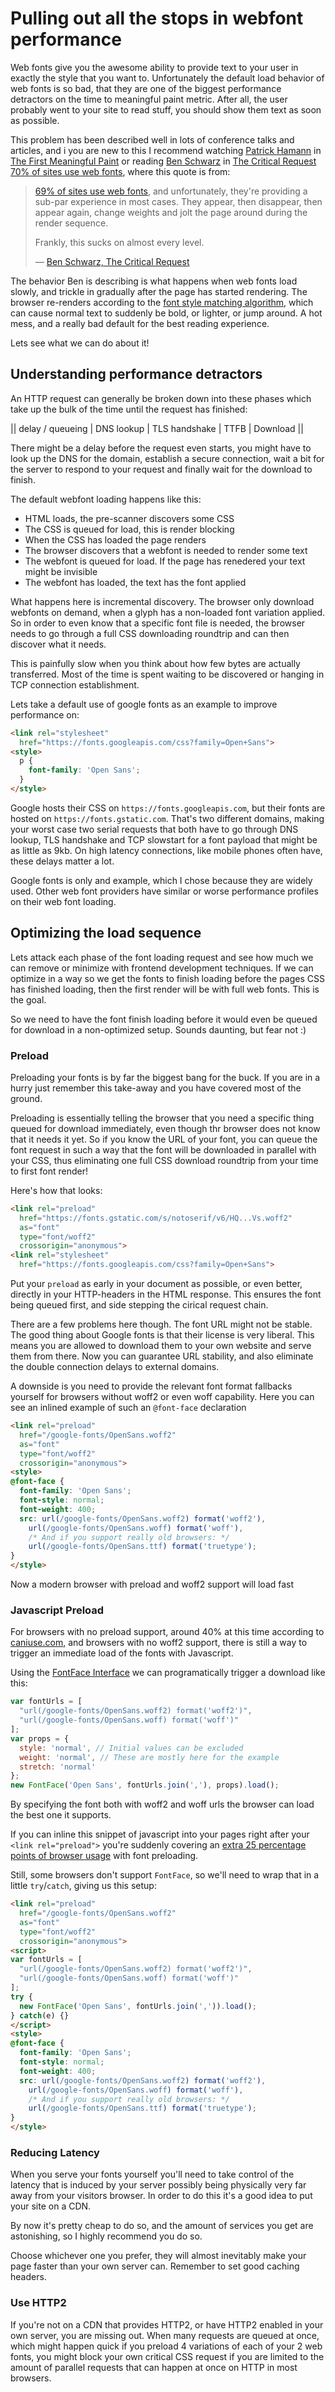 # Pulling out all the stops in webfont performance

Web fonts give you the awesome ability to provide text to your user in exactly the style that you want to. Unfortunately the default load behavior of web fonts is so bad, that they are one of the biggest performance detractors on the time to meaningful paint metric. After all, the user probably went to your site to read stuff, you should show them text as soon as possible.

This problem has been described well in lots of conference talks and articles, and i you are new to this I recommend watching [Patrick Hamann](https://twitter.com/patrickhamann) in [The First Meaningful Paint](https://youtu.be/NGX0gYOo-Nk?t=18m59s) or reading [Ben Schwarz](https://twitter.com/benschwarz) in [The Critical Request](https://css-tricks.com/the-critical-request/)
[70% of sites use web fonts](http://httparchive.org/interesting.php#fonts), where this quote is from:

> [69% of sites use web fonts](http://httparchive.org/interesting.php#fonts), and unfortunately, they're providing a sub-par experience in most cases. They appear, then disappear, then appear again, change weights and jolt the page around during the render sequence.
>
> Frankly, this sucks on almost every level.
> <footer>— <a href="https://css-tricks.com/the-critical-request/#article-header-id-4">Ben Schwarz, The Critical Request</a></footer>

The behavior Ben is describing is what happens when web fonts load slowly, and trickle in gradually after the page has started rendering. The browser re-renders according to the [font style matching algorithm](https://www.w3.org/TR/css-fonts-3/#font-style-matching), which can cause normal text to suddenly be bold, or lighter, or jump around. A hot mess, and a really bad default for the best reading experience.

Lets see what we can do about it!

## Understanding performance detractors

An HTTP request can generally be broken down into these phases which take up the bulk of the time until the request has finished:

|| delay / queueing | DNS lookup | TLS handshake | TTFB | Download ||

There might be a delay before the request even starts, you might have to look up the DNS for the domain, establish a secure connection, wait a bit for the server to respond to your request and finally wait for the download to finish.

The default webfont loading happens like this:

- HTML loads, the pre-scanner discovers some CSS
- The CSS is queued for load, this is render blocking
- When the CSS has loaded the page renders
- The browser discovers that a webfont is needed to render some text
- The webfont is queued for load. If the page has renedered your text might be invisible
- The webfont has loaded, the text has the font applied

What happens here is incremental discovery. The browser only download webfonts on demand, when a glyph has a non-loaded font variation applied. So in order to even know that a specific font file is needed, the browser needs to go through a full CSS downloading roundtrip and can then discover what it needs.

This is painfully slow when you think about how few bytes are actually transferred. Most of the time is spent waiting to be discovered or hanging in TCP connection establishment.

Lets take a default use of google fonts as an example to improve performance on:

```html
<link rel="stylesheet"
  href="https://fonts.googleapis.com/css?family=Open+Sans">
<style>
  p {
    font-family: 'Open Sans';
  }
</style>
```

Google hosts their CSS on `https://fonts.googleapis.com`, but their fonts are hosted on `https://fonts.gstatic.com`. That's two different domains, making your worst case two serial requests that both have to go through DNS lookup, TLS handshake and TCP slowstart for a font payload that might be as little as 9kb. On high latency connections, like mobile phones often have, these delays matter a lot.

Google fonts is only and example, which I chose because they are widely used. Other web font providers have similar or worse performance profiles on their web font loading.


## Optimizing the load sequence

Lets attack each phase of the font loading request and see how much we can remove or minimize with frontend development techniques. If we can optimize in a way so we get the fonts to finish loading before the pages CSS has finished loading, then the first render will be with full web fonts. This is the goal.

So we need to have the font finish loading before it would even be queued for download in a non-optimized setup. Sounds daunting, but fear not :)

### Preload

Preloading your fonts is by far the biggest bang for the buck. If you are in a hurry just remember this take-away and you have covered most of the ground.

Preloading is essentially telling the browser that you need a specific thing queued for download immediately, even though thr browser does not know that it needs it yet. So if you know the URL of your font, you can queue the font request in such a way that the font will be downloaded in parallel with your CSS, thus eliminating one full CSS download roundtrip from your time to first font render!

Here's how that looks:

```html
<link rel="preload"
  href="https://fonts.gstatic.com/s/notoserif/v6/HQ...Vs.woff2"
  as="font"
  type="font/woff2"
  crossorigin="anonymous">
<link rel="stylesheet"
  href="https://fonts.googleapis.com/css?family=Open+Sans">
```

Put your `preload` as early in your document as possible, or even better, directly in your HTTP-headers in the HTML response. This ensures the font being queued first, and side stepping the cirical request chain.

There are a few problems here though. The font URL might not be stable. The good thing about Google fonts is that their license is very liberal. This means you are allowed to download them to your own website and serve them from there. Now you can guarantee URL stability, and also eliminate the double connection delays to external domains.

A downside is you need to provide the relevant font format fallbacks yourself for browsers without woff2 or even woff capability. Here you can see an inlined example of such an `@font-face` declaration

```html
<link rel="preload"
  href="/google-fonts/OpenSans.woff2"
  as="font"
  type="font/woff2"
  crossorigin="anonymous">
<style>
@font-face {
  font-family: 'Open Sans';
  font-style: normal;
  font-weight: 400;
  src: url(/google-fonts/OpenSans.woff2) format('woff2'),
    url(/google-fonts/OpenSans.woff) format('woff'),
    /* And if you support really old browsers: */
    url(/google-fonts/OpenSans.ttf) format('truetype');
}
</style>
```

Now a modern browser with preload and woff2 support will load fast

### Javascript Preload

For browsers with no preload support, around 40% at this time according to [caniuse.com](https://caniuse.com/#search=preload), and browsers with no woff2 support, there is still a way to trigger an immediate load of the fonts with Javascript.

Using the [FontFace Interface](https://drafts.csswg.org/css-font-loading/#font-face-constructor) we can programatically trigger a download like this:

```js
var fontUrls = [
  "url(/google-fonts/OpenSans.woff2) format('woff2')",
  "url(/google-fonts/OpenSans.woff) format('woff')"
];
var props = {
  style: 'normal', // Initial values can be excluded
  weight: 'normal', // These are mostly here for the example
  stretch: 'normal'
};
new FontFace('Open Sans', fontUrls.join(','), props).load();
```

By specifying the font both with woff2 and woff urls the browser can load the best one it supports.

If you can inline this snippet of javascript into your pages right after your `<link rel="preload">` you're suddenly covering an [extra 25 percentage points of browser usage](https://caniuse.com/#search=font%20load) with font preloading.

Still, some browsers don't support `FontFace`, so we'll need to wrap that in a little `try`/`catch`, giving us this setup:

```html
<link rel="preload"
  href="/google-fonts/OpenSans.woff2"
  as="font"
  type="font/woff2"
  crossorigin="anonymous">
<script>
var fontUrls = [
  "url(/google-fonts/OpenSans.woff2) format('woff2')",
  "url(/google-fonts/OpenSans.woff) format('woff')"
];
try {
  new FontFace('Open Sans', fontUrls.join(',')).load();
} catch(e) {}
</script>
<style>
@font-face {
  font-family: 'Open Sans';
  font-style: normal;
  font-weight: 400;
  src: url(/google-fonts/OpenSans.woff2) format('woff2'),
    url(/google-fonts/OpenSans.woff) format('woff'),
    /* And if you support really old browsers: */
    url(/google-fonts/OpenSans.ttf) format('truetype');
}
</style>
```

### Reducing Latency

When you serve your fonts yourself you'll need to take control of the latency that is induced by your server possibly being physically very far away from your visitors browser. In order to do this it's a good idea to put your site on a CDN.

By now it's pretty cheap to do so, and the amount of services you get are astonishing, so I highly recommend you do so.

Choose whichever one you prefer, they will almost inevitably make your page faster than your own server can. Remember to set good caching headers.


### Use HTTP2

If you're not on a CDN that provides HTTP2, or have HTTP2 enabled in your own server, you are missing out. When many requests are queued at once, which might happen quick if you preload 4 variations of each of your 2 web fonts, you might block your own critical CSS request if you are limited to the amount of parallel requests that can happen at once on HTTP in most browsers.
